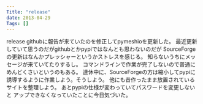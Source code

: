 ```yaml
---
Title: "release"
date: 2013-04-29
Tags: []
---
```


release
githubに報告が来ていたのを修正してpymeshioを更新した。
最近更新していて思うのだがgithubとかpypiではなんとも思わないのだが
SourceForgeの更新はなんかプレッシャーというかストレスを感じる。
知らないうちにメッセージが来ていてたりするし。
コマンドラインで作業が完了しないので普通にめんどくさいというのもある。
連休中に、SourceForgeの方は縮小してpypiに誘導するように作業しよう。そうしよう。
他にも昔作ったまま放置されているサイトを整理しよう。
あとpypiの仕様が変わっていてパスワードを変更しないと
アップできなくなっていたことに今日気づいた。
